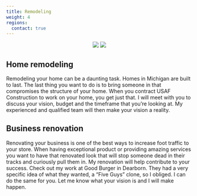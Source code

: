 ```yaml
---
title: Remodeling
weight: 4
regions:
  contact: true
---
```


<center><img class="grid one-half topBed" src="{{ '/images/construction-photos/good-burger-dearborn.jpg' | relative_url }}">
<img class="grid one-half topBed" src="{{ '/images/construction-photos/fireplace-upgrade.jpg' | relative_url }}"></center>

## Home remodeling

Remodeling your home can be a daunting task. Homes in Michigan are built to last. The last thing you want to do is to bring someone in that compromises the structure of your home. When you contract USAF Construction to work on your home, you get just that. I will meet with you to discuss your vision, budget and the timeframe that you’re looking at. My experienced and qualified team will then make your vision a reality.

## Business renovation

Renovating your business is one of the best ways to increase foot traffic to your store. When having exceptional product or providing amazing services you want to have that renovated look that will stop someone dead in their tracks and curiously pull them in. My renovation will help contribute to your success. Check out my work at Good Burger in Dearborn. They had a very specific idea of what they wanted, a “Five Guys” clone, so I obliged. I can do the same for you. Let me know what your vision is and I will make happen.
